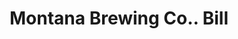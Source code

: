 ---
doi: 10.7916/D8281KNB
date_other: '1890'
date_other_textual: 1890-1899
form: printed ephemera
genre:
- Invoices
name:
- Montana Brewing Co.
object_in_context_url: https://biggert.cul.columbia.edu/items/view/ave_biggert_00742
subject_hierarchical_geographic:
- Great Falls, Montana, United States
subject_name:
- Montana Brewing Co.
title: Montana Brewing Co.. Bill
sort_title: Montana Brewing Co.. Bill
call_number: ave_biggert_00742
coordinates:
- 47.50361111111111,-111.2863888888889
pid: ave_biggert_00742
identifiers: ave_biggert_00742
thumbnail: https://derivativo-3.library.columbia.edu/iiif/2/ldpd:345317/full/!256,256/0/native.jpg
permalink: "/biggert/ave_biggert_00742/"
layout: iiif-image-page
---